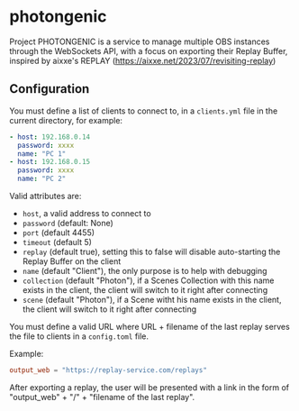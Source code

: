 # photongenic

Project PHOTONGENIC is a service to manage multiple OBS instances through the WebSockets API, with a focus on exporting their Replay Buffer, inspired by aixxe's REPLAY (https://aixxe.net/2023/07/revisiting-replay)

## Configuration

You must define a list of clients to connect to, in a `clients.yml` file in the
current directory, for example:

```yaml
- host: 192.168.0.14
  password: xxxx
  name: "PC 1"
- host: 192.168.0.15
  password: xxxx
  name: "PC 2"
```

Valid attributes are:

- `host`, a valid address to connect to
- `password` (default: None)
- `port` (default 4455)
- `timeout` (default 5)
- `replay` (default true), setting this to false will disable auto-starting the
  Replay Buffer on the client
- `name` (default "Client"), the only purpose is to help with debugging
- `collection` (default "Photon"), if a Scenes Collection with this name exists
  in the client, the client will switch to it right after connecting
- `scene` (default "Photon"), if a Scene witht his name exists in the client,
  the client will switch to it right after connecting

You must define a valid URL where URL + filename of the last replay serves the
file to clients in a `config.toml` file.

Example:

```toml
output_web = "https://replay-service.com/replays"
```

After exporting a replay, the user will be presented with a link in the form of
"output_web" + "/" + "filename of the last replay".
